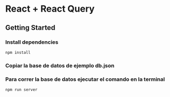 # React + React Query

## Getting Started

### Install dependencies

```bash
npm install
```

### Copiar la base de datos de ejemplo db.json

### Para correr la base de datos ejecutar el comando en la terminal

```bash
npm run server
```